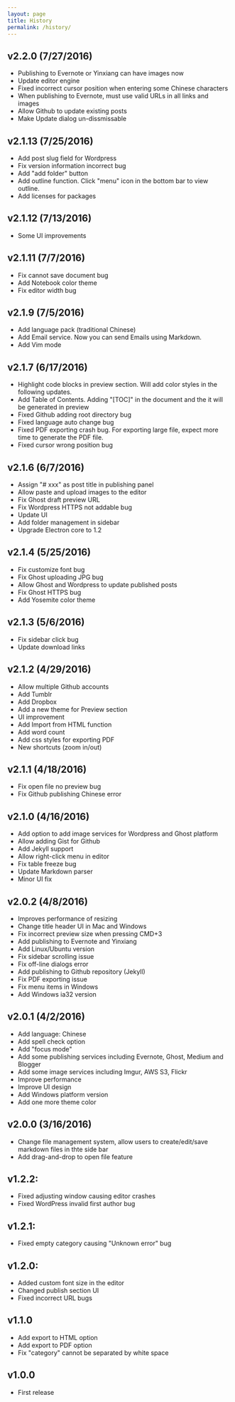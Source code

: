 ```yaml
---
layout: page
title: History
permalink: /history/
---
```


## v2.2.0 (7/27/2016)

- Publishing to Evernote or Yinxiang can have images now
- Update editor engine
- Fixed incorrect cursor position when entering some Chinese characters
- When publishing to Evernote, must use valid URLs in all links and images
- Allow Github to update existing posts
- Make Update dialog un-dissmissable

## v2.1.13 (7/25/2016)

- Add post slug field for Wordpress
- Fix version information incorrect bug
- Add "add folder" button
- Add outline function. Click "menu" icon in the bottom bar to view outline.
- Add licenses for packages

## v2.1.12 (7/13/2016)

- Some UI improvements

## v2.1.11 (7/7/2016)

- Fix cannot save document bug
- Add Notebook color theme
- Fix editor width bug

## v2.1.9 (7/5/2016)

- Add language pack (traditional Chinese)
- Add Email service. Now you can send Emails using Markdown.
- Add Vim mode

## v2.1.7 (6/17/2016)

- Highlight code blocks in preview section. Will add color styles in the following updates.
- Add Table of Contents. Adding "[TOC]" in the document and the it will be generated in preview
- Fixed Github adding root directory bug
- Fixed language auto change bug
- Fixed PDF exporting crash bug. For exporting large file, expect more time to generate the PDF file.
- Fixed cursor wrong position bug

## v2.1.6 (6/7/2016)

- Assign "# xxx" as post title in publishing panel
- Allow paste and upload images to the editor
- Fix Ghost draft preview URL
- Fix Wordpress HTTPS not addable bug
- Update UI
- Add folder management in sidebar
- Upgrade Electron core to 1.2

## v2.1.4 (5/25/2016)

- Fix customize font bug
- Fix Ghost uploading JPG bug
- Allow Ghost and Wordpress to update published posts
- Fix Ghost HTTPS bug
- Add Yosemite color theme

## v2.1.3 (5/6/2016)

- Fix sidebar click bug
- Update download links

## v2.1.2 (4/29/2016)

- Allow multiple Github accounts
- Add Tumblr
- Add Dropbox
- Add a new theme for Preview section
- UI improvement
- Add Import from HTML function
- Add word count
- Add css styles for exporting PDF
- New shortcuts (zoom in/out)

## v2.1.1 (4/18/2016)

- Fix open file no preview bug
- Fix Github publishing Chinese error

## v2.1.0 (4/16/2016)

- Add option to add image services for Wordpress and Ghost platform
- Allow adding Gist for Github
- Add Jekyll support
- Allow right-click menu in editor
- Fix table freeze bug
- Update Markdown parser
- Minor UI fix

## v2.0.2 (4/8/2016)

- Improves performance of resizing
- Change title header UI in Mac and Windows
- Fix incorrect preview size when pressing CMD+3
- Add publishing to Evernote and Yinxiang
- Add Linux/Ubuntu version
- Fix sidebar scrolling issue
- Fix off-line dialogs error
- Add publishing to Github repository (Jekyll)
- Fix PDF exporting issue
- Fix menu items in Windows
- Add Windows ia32 version

## v2.0.1 (4/2/2016)

- Add language: Chinese
- Add spell check option
- Add "focus mode"
- Add some publishing services including Evernote, Ghost, Medium and Blogger
- Add some image services including Imgur, AWS S3, Flickr
- Improve performance
- Improve UI design
- Add Windows platform version
- Add one more theme color

## v2.0.0 (3/16/2016)

- Change file management system, allow users to create/edit/save markdown files in thte side bar
- Add drag-and-drop to open file feature

## v1.2.2:

- Fixed adjusting window causing editor crashes
- Fixed WordPress invalid first author bug

## v1.2.1:

- Fixed empty category causing "Unknown error" bug

## v1.2.0:

- Added custom font size in the editor
- Changed publish section UI
- Fixed incorrect URL bugs

## v1.1.0

- Add export to HTML option
- Add export to PDF option
- Fix "category" cannot be separated by white space

## v1.0.0

- First release